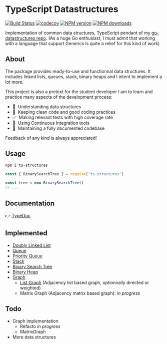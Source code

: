# TypeScript Datastructures

[![Build Status](https://img.shields.io/travis/gregoryalbouy/ts-datastructures/master)](https://travis-ci.org/GregoryAlbouy/ts-datastructures)
[![codecov](https://img.shields.io/codecov/c/github/gregoryalbouy/ts-datastructures)](https://codecov.io/gh/GregoryAlbouy/ts-datastructures/branch/master)
[![NPM version](https://img.shields.io/npm/v/ts-structures)](https://www.npmjs.org/package/ts-structures)
[![NPM downloads](https://img.shields.io/npm/dt/ts-structures)](https://www.npmjs.org/package/ts-structures)

Implementation of common data structures, TypeScript pendant of my [go-datastructures repo](https://github.com/gregoryalbouy/go-datastructures).
(As a huge Go enthusiast, I must admit that working with a language that support Generics is quite a relief for this kind of work)

## About

The package provides ready-to-use and functionnal data structures. It includes linked lists, queues, stack, binary heaps and I intent to implement a lot more.

This project is also a pretext for the student developer I am to learn and practice many aspects of the development process:

  - :dna: &nbsp;Understanding data structures
  - :vertical_traffic_light: &nbsp;Keeping clean code and good coding practices
  - :white_check_mark: &nbsp;Making relevant tests with high coverage rate
  - :arrows_counterclockwise: &nbsp;Using Continuous Integration tools
  - :blue_book: &nbsp;Maintaining a fully documented codebase

Feedback of any kind is always appreciated!

## Usage

```console
npm i ts-structures
```

```typescript
const { BinarySearchTree } = require('ts-structures')

const tree = new BinarySearchTree()
// ...
```

## Documentation

:point_right: [TypeDoc](https://gregoryalbouy-ts-datastructures.netlify.app)

## Implemented

  - [Doubly Linked List](https://gregoryalbouy-ts-datastructures.netlify.app/classes/_list_doubly_linked_list_.doublylinkedlist.html)
  - [Queue](https://gregoryalbouy-ts-datastructures.netlify.app/classes/_queue_queue_.queue.html)
  - [Priority Queue](https://gregoryalbouy-ts-datastructures.netlify.app/classes/_queue_priority_queue_.priorityqueue.html)
  - [Stack](https://gregoryalbouy-ts-datastructures.netlify.app/classes/_stack_stack_.stack.html)
  - [Binary Search Tree](https://gregoryalbouy-ts-datastructures.netlify.app/classes/_tree_binary_search_tree_.binarysearchtree.html)
  - [Binary Heap](https://gregoryalbouy-ts-datastructures.netlify.app/classes/_heap_binary_heap_.binaryheap.html)
  - [Graph](https://gregoryalbouy-ts-datastructures.netlify.app/interfaces/_graph_index_.graph.html)
    - [List Graph](https://gregoryalbouy-ts-datastructures.netlify.app/classes/_graph_list_graph_.listgraph.html) (Adjacency list based graph, optionnally directed or weighted)
    - Matrix Graph (Adjacency matrix based graph): *in progress*

## Todo

  - Graph implementation
    - Refacto *in progress*
    - MatrixGraph
  - More data structures